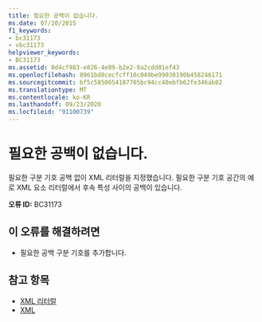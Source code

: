 ```yaml
---
title: 필요한 공백이 없습니다.
ms.date: 07/20/2015
f1_keywords:
- bc31173
- vbc31173
helpviewer_keywords:
- BC31173
ms.assetid: 0d4cf983-e826-4e09-b2e2-8a2cdd01ef43
ms.openlocfilehash: 8961bd8cecfcff10c049be99038190b458246171
ms.sourcegitcommit: bf5c5850654187705bc94cc40ebfb62fe346ab02
ms.translationtype: MT
ms.contentlocale: ko-KR
ms.lasthandoff: 09/23/2020
ms.locfileid: "91100739"
---
```

# <a name="missing-required-white-space"></a>필요한 공백이 없습니다.

필요한 구분 기호 공백 없이 XML 리터럴을 지정했습니다. 필요한 구분 기호 공간의 예로 XML 요소 리터럴에서 후속 특성 사이의 공백이 있습니다.  
  
 **오류 ID:** BC31173  
  
## <a name="to-correct-this-error"></a>이 오류를 해결하려면  
  
- 필요한 공백 구분 기호를 추가합니다.  
  
## <a name="see-also"></a>참고 항목

- [XML 리터럴](../language-reference/xml-literals/index.md)
- [XML](../programming-guide/language-features/xml/index.md)

